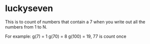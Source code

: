 # luckyseven
This is to count of numbers that contain a 7 when you write out all the numbers from 1 to N.

For example:
g(7) = 1
g(70) = 8
g(100) = 19, 77 is count once
